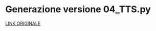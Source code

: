 # Generazione versione 04_TTS.py

[LINK ORIGINALE](https://chatgpt.com/c/68ced35e-2bac-8328-a788-525c31ae9336)
